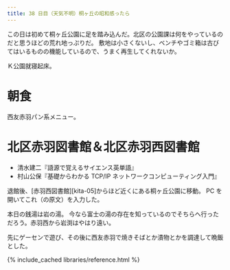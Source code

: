 ```yaml
---
title: 38 日目（天気不明）桐ヶ丘の昭和感ったら
---
```


この日は初めて桐ヶ丘公園に足を踏み込んだ。北区の公園課は何をやっているのだと思うほどの荒れ地っぷりだ。
敷地は小さくないし、ベンチやゴミ箱は古びてはいるものの機能しているので、うまく再生してくれないか。

Ｋ公園就寝起床。

# 朝食

西友赤羽パン系メニュー。

# 北区赤羽図書館＆北区赤羽西図書館

* 清水建二『語源で覚えるサイエンス英単語』
* 村山公保『基礎からわかる TCP/IP ネットワークコンピューティング入門』

退館後、[赤羽西図書館][kita-05]からほど近くにある桐ヶ丘公園に移動。
PC を開いてこれ（の原文）を入力した。

本日の銭湯は岩の湯。
今なら富士の湯の存在を知っているのでそちらへ行っただろう。赤羽西から岩渕はやはり遠い。

先にゲーセンで遊び、その後に西友赤羽で焼きそばとか漬物とかを調達して晩飯とした。

{% include_cached libraries/reference.html %}
